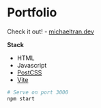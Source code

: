 # Portfolio

Check it out! - [michaeltran.dev](https://michaeltran.dev)

**Stack**
- HTML
- Javascript
- [PostCSS](https://postcss.org)
- [Vite](https://vitejs.dev)

```bash
# Serve on port 3000
npm start
```
